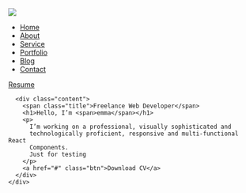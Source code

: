 <!DOCTYPE html>
<html lang="en">
  <head>
    <meta charset="UTF-8" />
    <title>Personal Portfolio Website</title>
    <!----CSS link----->
    <link rel="stylesheet" href="style.css" />
  </head>
  <body>
    <div class="hero">
      <nav>
        <img src="./img/logo.png" class="logo" />
        <ul>
          <li><a href="#">Home</a></li>
          <li><a href="#">About</a></li>
          <li><a href="#">Service</a></li>
          <li><a href="#">Portfolio</a></li>
          <li><a href="#">Blog</a></li>
          <li><a href="#">Contact</a></li>
        </ul>
        <a href="#" class="btn">Resume</a>
      </nav>

      <div class="content">
        <span class="title">Freelance Web Developer</span>
        <h1>Hello, I’m <span>emma</span></h1>
        <p>
          I’m working on a professional, visually sophisticated and
          technologically proficient, responsive and multi-functional React
          Components.
          Just for testing
        </p>
        <a href="#" class="btn">Download CV</a>
      </div>
    </div>
  </body>
</html>
